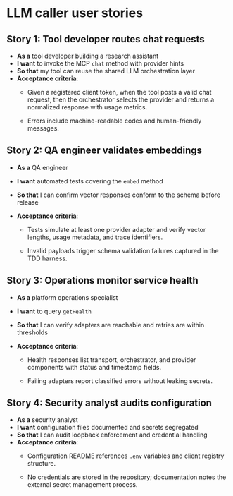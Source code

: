 # LLM caller user stories

## Story 1: Tool developer routes chat requests

- **As a** tool developer building a research assistant
- **I want** to invoke the MCP `chat` method with provider hints
- **So that** my tool can reuse the shared LLM orchestration layer
- **Acceptance criteria**:
  - Given a registered client token, when the tool posts a valid chat request,
    then the orchestrator selects the provider and returns a normalized response
    with usage metrics.

  - Errors include machine-readable codes and human-friendly messages.

## Story 2: QA engineer validates embeddings

- **As a** QA engineer
- **I want** automated tests covering the `embed` method
- **So that** I can confirm vector responses conform to the schema before
  release

- **Acceptance criteria**:
  - Tests simulate at least one provider adapter and verify vector lengths,
    usage metadata, and trace identifiers.

  - Invalid payloads trigger schema validation failures captured in the TDD
    harness.

## Story 3: Operations monitor service health

- **As a** platform operations specialist
- **I want** to query `getHealth`
- **So that** I can verify adapters are reachable and retries are within
  thresholds

- **Acceptance criteria**:
  - Health responses list transport, orchestrator, and provider components with
    status and timestamp fields.

  - Failing adapters report classified errors without leaking secrets.

## Story 4: Security analyst audits configuration

- **As a** security analyst
- **I want** configuration files documented and secrets segregated
- **So that** I can audit loopback enforcement and credential handling
- **Acceptance criteria**:
  - Configuration README references `.env` variables and client registry
    structure.

  - No credentials are stored in the repository; documentation notes the
    external secret management process.
